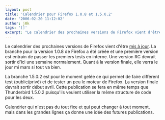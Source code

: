 ```yaml
---
layout: post
title: 'Calendrier pour Firefox 1.0.8 et 1.5.0.2'
date: '2006-02-20 11:12:02'
author: j0k
tags: '[]'
excerpt: "Le calendrier des prochaines versions de Firefox vient d'être [mis à jour](http://wiki.mozilla.org/Firefox:1.5.0.2:Schedule).      \nLa branche pour la version 1.0.8 de Firefox a été créée et une première version est entrain de passer les premiers tests en interne. Une version RC devrait sortir d'ici une semaine normalement. Quant à la version finale, elle      …"
---
```


Le calendrier des prochaines versions de Firefox vient d'être [mis à jour](http://wiki.mozilla.org/Firefox:1.5.0.2:Schedule).
La branche pour la version 1.0.8 de Firefox a été créée et une première version est entrain de passer les premiers tests en interne. Une version RC devrait sortir d'ici une semaine normalement. Quant à la version finale, elle verra le jour mi mars si tout va bien.

La branche 1.5.0.2 est pour le moment gelée ce qui permet de faire différent test (public/privé) et de tester un peu le moteur de Firefox. La version finale devrait sortir début avril. Cette publication se fera en même temps que Thunderbird 1.5.0.2 puisqu'ils veulent utiliser la même structure de code pour les deux.

Calendrier qui n'est pas du tout fixe et qui peut changer à tout moment, mais dans les grandes lignes ça donne une idée des futures publications.
